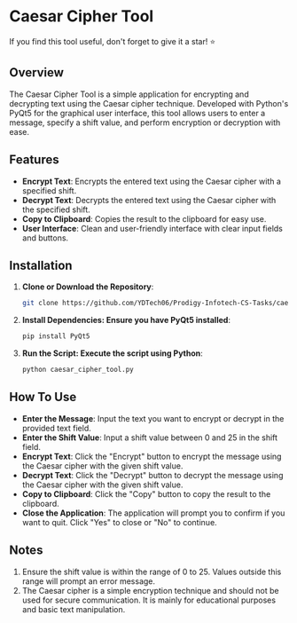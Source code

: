 # Caesar Cipher Tool

If you find this tool useful, don't forget to give it a star! ⭐

## Overview

The Caesar Cipher Tool is a simple application for encrypting and decrypting text using the Caesar cipher technique. Developed with Python's PyQt5 for the graphical user interface, this tool allows users to enter a message, specify a shift value, and perform encryption or decryption with ease.

## Features

- **Encrypt Text**: Encrypts the entered text using the Caesar cipher with a specified shift.
- **Decrypt Text**: Decrypts the entered text using the Caesar cipher with the specified shift.
- **Copy to Clipboard**: Copies the result to the clipboard for easy use.
- **User Interface**: Clean and user-friendly interface with clear input fields and buttons.

## Installation

1. **Clone or Download the Repository**:
   ```bash
   git clone https://github.com/YDTech06/Prodigy-Infotech-CS-Tasks/caesar-cipher-tool.git
2. **Install Dependencies: Ensure you have PyQt5 installed**:
   ```bash
   pip install PyQt5
3. **Run the Script: Execute the script using Python**:
   ```bash
   python caesar_cipher_tool.py
   
## How To Use
- **Enter the Message**: Input the text you want to encrypt or decrypt in the provided text field.
- **Enter the Shift Value**: Input a shift value between 0 and 25 in the shift field.
- **Encrypt Text**: Click the "Encrypt" button to encrypt the message using the Caesar cipher with the given shift value.
- **Decrypt Text**: Click the "Decrypt" button to decrypt the message using the Caesar cipher with the given shift value.
- **Copy to Clipboard**: Click the "Copy" button to copy the result to the clipboard.
- **Close the Application**: The application will prompt you to confirm if you want to quit. Click "Yes" to close or "No" to continue.

## Notes
1. Ensure the shift value is within the range of 0 to 25. Values outside this range will prompt an error message.
2. The Caesar cipher is a simple encryption technique and should not be used for secure communication. It is mainly for educational purposes and basic text manipulation.

